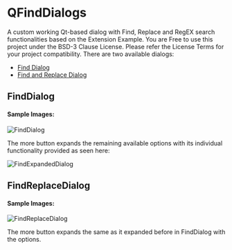# QFindDialogs
A custom working Qt-based dialog with Find, Replace and RegEX search functionalities based on the Extension Example.
You are Free to use this project under the BSD-3 Clause License. Please refer the License Terms for your project compatibility.
There are two available dialogs:

* [Find Dialog](#finddialog)
* [Find and Replace Dialog](#findreplacedialog)

## FindDialog
#### Sample Images:
  ![FindDialog](https://github.com/Master-Console/QFindDialogs/blob/master/snaps/screenshot2.png)
  
  The more button expands the remaining available options with its individual functionality provided as seen here:
  
  ![FindExpandedDialog](https://github.com/Master-Console/QFindDialogs/blob/master/snaps/screenshot3.png)
## FindReplaceDialog
#### Sample Images:
  ![FindReplaceDialog](https://github.com/Master-Console/QFindDialogs/blob/master/snaps/screenshot.png)
  
  The more button expands the same as it expanded before in FindDialog with the options.
